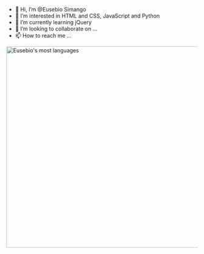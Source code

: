 - 👋 Hi, I’m @Eusebio Simango
- 👀 I’m interested in HTML and CSS, JavaScript and Python
- 🌱 I’m currently learning jQuery
- 💞️ I’m looking to collaborate on ...
- 📫 How to reach me ...

<!---
Eu23b10/Eu23b10 is a ✨ special ✨ repository because its `README.md` (this file) appears on your GitHub profile.
You can click the Preview link to take a look at your changes.
--->

<img align="left" width="530em" src="https://github-readme-stats.vercel.app/api/top-langs/?username=Eu23b10&layout=compact&theme=vision-friendly-dark" alt="Eusebio's most languages"/>
